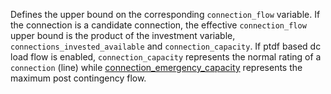 Defines the upper bound on the corresponding `connection_flow` variable. If the connection is a candidate connection, the effective `connection_flow` upper bound is the product of the investment variable, `connections_invested_available` and `connection_capacity`. If ptdf based dc load flow is enabled, `connection_capacity` represents the normal rating of a `connection` (line) while [connection\_emergency\_capacity](@ref) represents the maximum post contingency flow.
